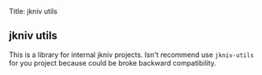 Title: jkniv utils

jkniv utils
--------------------

This is a library for internal jkniv projects. Isn't recommend use `jkniv-utils` for you project because could be broke backward compatibility.


